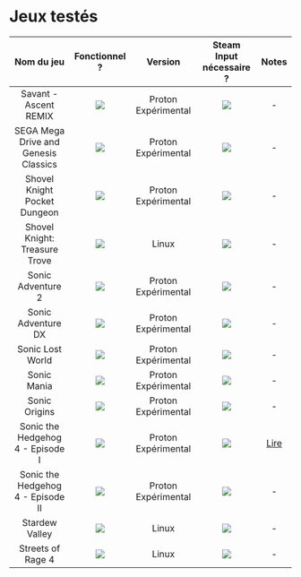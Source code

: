 # Jeux testés

| Nom du jeu    | Fonctionnel ? | Version | Steam Input nécessaire ? | Notes |
|     :---:     |     :---:     |  :---:  |          :---:           | :---: |
| Savant - Ascent REMIX | ![](https://img.shields.io/static/v1?label=&message=Oui&color=green) | Proton Expérimental | ![](https://img.shields.io/static/v1?label=&message=Non&color=red) | - |
| SEGA Mega Drive and Genesis Classics | ![](https://img.shields.io/static/v1?label=&message=Oui&color=green) | Proton Expérimental | ![](https://img.shields.io/static/v1?label=&message=Oui&color=green) | - |
| Shovel Knight Pocket Dungeon | ![](https://img.shields.io/static/v1?label=&message=Oui&color=green) | Proton Expérimental | ![](https://img.shields.io/static/v1?label=&message=Non&color=red) | - |
| Shovel Knight: Treasure Trove | ![](https://img.shields.io/static/v1?label=&message=Oui&color=green) | Linux | ![](https://img.shields.io/static/v1?label=&message=Oui&color=green) | - |
| Sonic Adventure 2 | ![](https://img.shields.io/static/v1?label=&message=Oui&color=green) | Proton Expérimental | ![](https://img.shields.io/static/v1?label=&message=Oui&color=green) | - |
| Sonic Adventure DX | ![](https://img.shields.io/static/v1?label=&message=Oui&color=green) | Proton Expérimental | ![](https://img.shields.io/static/v1?label=&message=Oui&color=green) | - |
| Sonic Lost World | ![](https://img.shields.io/static/v1?label=&message=Oui&color=green) | Proton Expérimental | ![](https://img.shields.io/static/v1?label=&message=Oui&color=green) | - |
| Sonic Mania | ![](https://img.shields.io/static/v1?label=&message=Oui&color=green) | Proton Expérimental | ![](https://img.shields.io/static/v1?label=&message=Oui&color=green) | - |
| Sonic Origins | ![](https://img.shields.io/static/v1?label=&message=Oui&color=green) | Proton Expérimental | ![](https://img.shields.io/static/v1?label=&message=Oui&color=green) | - |
| Sonic the Hedgehog 4 - Episode I | ![](https://img.shields.io/static/v1?label=&message=Oui&color=green) | Proton Expérimental | ![](https://img.shields.io/static/v1?label=&message=Oui&color=green) | [Lire](https://github.com/AkinaUsagiAi/Steam-Proton-Solutions/tree/main/Outils/Sonic_4_Episode_1) |
| Sonic the Hedgehog 4 - Episode II | ![](https://img.shields.io/static/v1?label=&message=Oui&color=green) | Proton Expérimental | ![](https://img.shields.io/static/v1?label=&message=Oui&color=green) | - |
| Stardew Valley | ![](https://img.shields.io/static/v1?label=&message=Oui&color=green) | Linux | ![](https://img.shields.io/static/v1?label=&message=Non&color=red) | - |
| Streets of Rage 4 | ![](https://img.shields.io/static/v1?label=&message=Oui&color=green) | Linux | ![](https://img.shields.io/static/v1?label=&message=Oui&color=green) | - |
